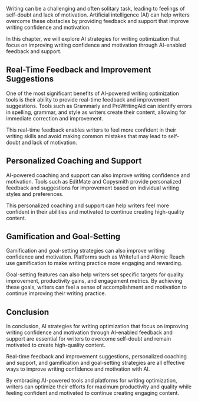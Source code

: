 
Writing can be a challenging and often solitary task, leading to feelings of self-doubt and lack of motivation. Artificial intelligence (AI) can help writers overcome these obstacles by providing feedback and support that improve writing confidence and motivation.

In this chapter, we will explore AI strategies for writing optimization that focus on improving writing confidence and motivation through AI-enabled feedback and support.

Real-Time Feedback and Improvement Suggestions
----------------------------------------------

One of the most significant benefits of AI-powered writing optimization tools is their ability to provide real-time feedback and improvement suggestions. Tools such as Grammarly and ProWritingAid can identify errors in spelling, grammar, and style as writers create their content, allowing for immediate correction and improvement.

This real-time feedback enables writers to feel more confident in their writing skills and avoid making common mistakes that may lead to self-doubt and lack of motivation.

Personalized Coaching and Support
---------------------------------

AI-powered coaching and support can also improve writing confidence and motivation. Tools such as EditMate and Copysmith provide personalized feedback and suggestions for improvement based on individual writing styles and preferences.

This personalized coaching and support can help writers feel more confident in their abilities and motivated to continue creating high-quality content.

Gamification and Goal-Setting
-----------------------------

Gamification and goal-setting strategies can also improve writing confidence and motivation. Platforms such as Writefull and Atomic Reach use gamification to make writing practice more engaging and rewarding.

Goal-setting features can also help writers set specific targets for quality improvement, productivity gains, and engagement metrics. By achieving these goals, writers can feel a sense of accomplishment and motivation to continue improving their writing practice.

Conclusion
----------

In conclusion, AI strategies for writing optimization that focus on improving writing confidence and motivation through AI-enabled feedback and support are essential for writers to overcome self-doubt and remain motivated to create high-quality content.

Real-time feedback and improvement suggestions, personalized coaching and support, and gamification and goal-setting strategies are all effective ways to improve writing confidence and motivation with AI.

By embracing AI-powered tools and platforms for writing optimization, writers can optimize their efforts for maximum productivity and quality while feeling confident and motivated to continue creating engaging content.

